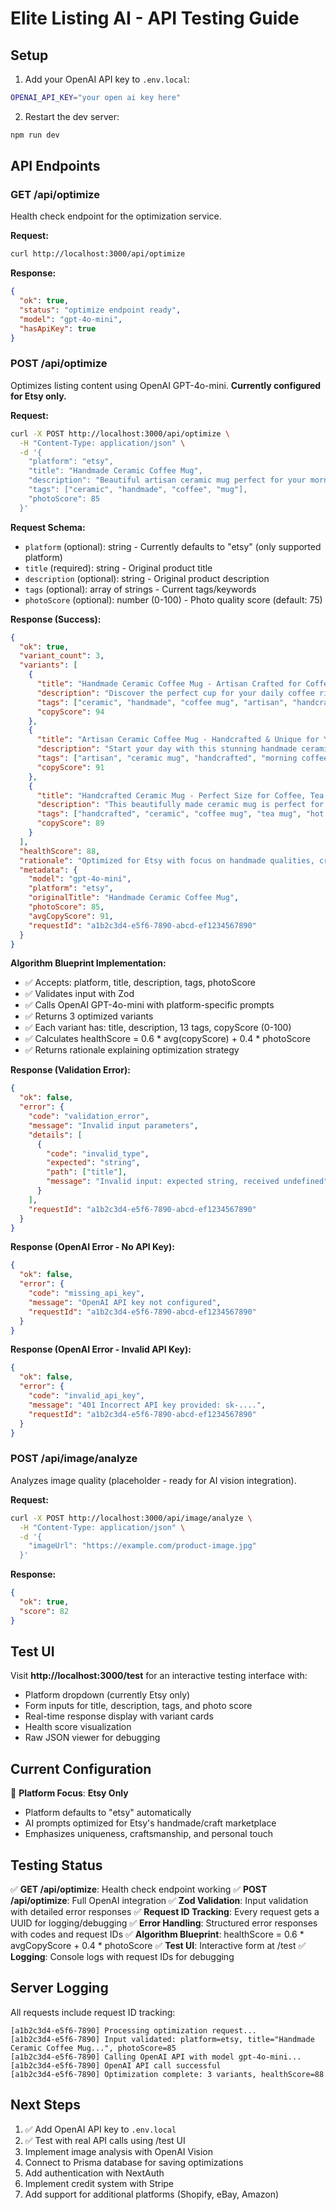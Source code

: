 # Elite Listing AI - API Testing Guide

## Setup

1. Add your OpenAI API key to `.env.local`:
```bash
OPENAI_API_KEY="your open ai key here"
```

2. Restart the dev server:
```bash
npm run dev
```

## API Endpoints

### GET /api/optimize

Health check endpoint for the optimization service.

**Request:**
```bash
curl http://localhost:3000/api/optimize
```

**Response:**
```json
{
  "ok": true,
  "status": "optimize endpoint ready",
  "model": "gpt-4o-mini",
  "hasApiKey": true
}
```

### POST /api/optimize

Optimizes listing content using OpenAI GPT-4o-mini. **Currently configured for Etsy only.**

**Request:**
```bash
curl -X POST http://localhost:3000/api/optimize \
  -H "Content-Type: application/json" \
  -d '{
    "platform": "etsy",
    "title": "Handmade Ceramic Coffee Mug",
    "description": "Beautiful artisan ceramic mug perfect for your morning coffee",
    "tags": ["ceramic", "handmade", "coffee", "mug"],
    "photoScore": 85
  }'
```

**Request Schema:**
- `platform` (optional): string - Currently defaults to "etsy" (only supported platform)
- `title` (required): string - Original product title
- `description` (optional): string - Original product description
- `tags` (optional): array of strings - Current tags/keywords
- `photoScore` (optional): number (0-100) - Photo quality score (default: 75)

**Response (Success):**
```json
{
  "ok": true,
  "variant_count": 3,
  "variants": [
    {
      "title": "Handmade Ceramic Coffee Mug - Artisan Crafted for Coffee Lovers",
      "description": "Discover the perfect cup for your daily coffee ritual with this beautifully handmade ceramic mug. Each piece is carefully crafted by skilled artisans, making it a unique addition to your kitchen...",
      "tags": ["ceramic", "handmade", "coffee mug", "artisan", "handcrafted", "unique", "coffee", "kitchenware", "mug", "pottery", "handmade ceramic", "coffee lovers", "gift"],
      "copyScore": 94
    },
    {
      "title": "Artisan Ceramic Coffee Mug - Handcrafted & Unique for Your Morning Brew",
      "description": "Start your day with this stunning handmade ceramic coffee mug that brings warmth and authenticity to your coffee experience. Crafted with love and attention to detail by talented artisans...",
      "tags": ["artisan", "ceramic mug", "handcrafted", "morning coffee", "unique", "handmade", "coffee", "pottery", "breakfast", "cozy", "authentic", "skilled craft", "ritual"],
      "copyScore": 91
    },
    {
      "title": "Handcrafted Ceramic Mug - Perfect Size for Coffee, Tea & Hot Chocolate",
      "description": "This beautifully made ceramic mug is perfect for coffee, tea, or hot chocolate. Each mug is individually shaped by hand, ensuring no two are exactly alike. Made from high-quality clay and fired to perfection...",
      "tags": ["handcrafted", "ceramic", "coffee mug", "tea mug", "hot chocolate", "individual", "unique", "handmade", "high quality", "perfect size", "clay", "fired", "handmade pottery"],
      "copyScore": 89
    }
  ],
  "healthScore": 88,
  "rationale": "Optimized for Etsy with focus on handmade qualities, craftsmanship, and emotional connection. Each variant emphasizes different aspects (artisan quality, morning ritual, versatility) while highlighting the unique, handcrafted nature that Etsy buyers value.",
  "metadata": {
    "model": "gpt-4o-mini",
    "platform": "etsy",
    "originalTitle": "Handmade Ceramic Coffee Mug",
    "photoScore": 85,
    "avgCopyScore": 91,
    "requestId": "a1b2c3d4-e5f6-7890-abcd-ef1234567890"
  }
}
```

**Algorithm Blueprint Implementation:**
- ✅ Accepts: platform, title, description, tags, photoScore
- ✅ Validates input with Zod
- ✅ Calls OpenAI GPT-4o-mini with platform-specific prompts
- ✅ Returns 3 optimized variants
- ✅ Each variant has: title, description, 13 tags, copyScore (0-100)
- ✅ Calculates healthScore = 0.6 * avg(copyScore) + 0.4 * photoScore
- ✅ Returns rationale explaining optimization strategy

**Response (Validation Error):**
```json
{
  "ok": false,
  "error": {
    "code": "validation_error",
    "message": "Invalid input parameters",
    "details": [
      {
        "code": "invalid_type",
        "expected": "string",
        "path": ["title"],
        "message": "Invalid input: expected string, received undefined"
      }
    ],
    "requestId": "a1b2c3d4-e5f6-7890-abcd-ef1234567890"
  }
}
```

**Response (OpenAI Error - No API Key):**
```json
{
  "ok": false,
  "error": {
    "code": "missing_api_key",
    "message": "OpenAI API key not configured",
    "requestId": "a1b2c3d4-e5f6-7890-abcd-ef1234567890"
  }
}
```

**Response (OpenAI Error - Invalid API Key):**
```json
{
  "ok": false,
  "error": {
    "code": "invalid_api_key",
    "message": "401 Incorrect API key provided: sk-....",
    "requestId": "a1b2c3d4-e5f6-7890-abcd-ef1234567890"
  }
}
```

### POST /api/image/analyze

Analyzes image quality (placeholder - ready for AI vision integration).

**Request:**
```bash
curl -X POST http://localhost:3000/api/image/analyze \
  -H "Content-Type: application/json" \
  -d '{
    "imageUrl": "https://example.com/product-image.jpg"
  }'
```

**Response:**
```json
{
  "ok": true,
  "score": 82
}
```

## Test UI

Visit **http://localhost:3000/test** for an interactive testing interface with:
- Platform dropdown (currently Etsy only)
- Form inputs for title, description, tags, and photo score
- Real-time response display with variant cards
- Health score visualization
- Raw JSON viewer for debugging

## Current Configuration

🎯 **Platform Focus**: **Etsy Only**
- Platform defaults to "etsy" automatically
- AI prompts optimized for Etsy's handmade/craft marketplace
- Emphasizes uniqueness, craftsmanship, and personal touch

## Testing Status

✅ **GET /api/optimize**: Health check endpoint working
✅ **POST /api/optimize**: Full OpenAI integration
✅ **Zod Validation**: Input validation with detailed error responses
✅ **Request ID Tracking**: Every request gets a UUID for logging/debugging
✅ **Error Handling**: Structured error responses with codes and request IDs
✅ **Algorithm Blueprint**: healthScore = 0.6 * avgCopyScore + 0.4 * photoScore
✅ **Test UI**: Interactive form at /test
✅ **Logging**: Console logs with request IDs for debugging

## Server Logging

All requests include request ID tracking:
```
[a1b2c3d4-e5f6-7890] Processing optimization request...
[a1b2c3d4-e5f6-7890] Input validated: platform=etsy, title="Handmade Ceramic Coffee Mug...", photoScore=85
[a1b2c3d4-e5f6-7890] Calling OpenAI API with model gpt-4o-mini...
[a1b2c3d4-e5f6-7890] OpenAI API call successful
[a1b2c3d4-e5f6-7890] Optimization complete: 3 variants, healthScore=88
```

## Next Steps

1. ✅ Add OpenAI API key to `.env.local`
2. ✅ Test with real API calls using /test UI
3. Implement image analysis with OpenAI Vision
4. Connect to Prisma database for saving optimizations
5. Add authentication with NextAuth
6. Implement credit system with Stripe
7. Add support for additional platforms (Shopify, eBay, Amazon)


